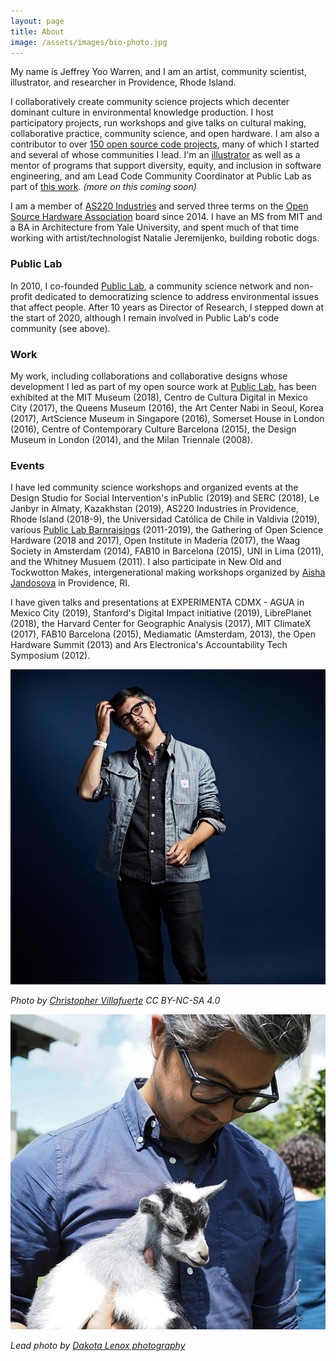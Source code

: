 ```yaml
---
layout: page
title: About
image: /assets/images/bio-photo.jpg
---
```


My name is Jeffrey Yoo Warren, and I am an artist, community scientist, illustrator, and researcher in Providence, Rhode Island.

I collaboratively create community science projects which decenter dominant culture in environmental knowledge production. I host participatory projects, run workshops and give talks on cultural making, collaborative practice, community science, and open hardware. I am also a contributor to over [150 open source code projects](https://github.com/jywarren/), many of which I started and several of whose communities I lead. I'm  an <a href="/inks/2019-01-01-illustration/">illustrator</a> as well as a mentor of programs that support diversity, equity, and inclusion in software engineering, and am Lead Code Community Coordinator at Public Lab as part of [this work](https://code.publiclab.org). _(more on this coming soon)_

I am a member of [AS220 Industries](https://industries.as220.org) and served three terms on the [Open Source Hardware Association](https://oshwa.org) board since 2014. I have an MS from MIT and a BA in Architecture from Yale University, and spent much of that time working with artist/technologist Natalie Jeremijenko, building robotic dogs.

### Public Lab

In 2010, I co-founded <a href="https://publiclab.org">Public Lab</a>, a community science network and non-profit dedicated to democratizing science to address environmental issues that affect people. After 10 years as Director of Research, I stepped down at the start of 2020, although I remain involved in Public Lab's code community (see above).

### Work

My work, including collaborations and collaborative designs whose development I led as part of my open source work at [Public Lab](https://publiclab.org), has been exhibited at the MIT Museum (2018), Centro de Cultura Digital in Mexico City (2017), the Queens Museum (2016), the Art Center Nabi in Seoul, Korea (2017), ArtScience Museum in Singapore (2016), Somerset House in London (2016), Centre of Contemporary Culture Barcelona (2015), the Design Museum in London (2014), and the Milan Triennale (2008).

### Events

I have led community science workshops and organized events at the Design Studio for Social Intervention's inPublic (2019) and SERC (2018), Le Janbyr in Almaty, Kazakhstan (2019), AS220 Industries in Providence, Rhode Island (2018-9), the Universidad Católica de Chile in Valdivia (2019), various [Public Lab Barnraisings](https://publiclab.org/barnraising) (2011-2019), the Gathering of Open Science Hardware (2018 and 2017), Open Institute in Maderia (2017), the Waag Society in Amsterdam (2014), FAB10 in Barcelona (2015), UNI in Lima (2011), and the Whitney Musuem (2011). I also participate in New Old and Tockwotton Makes, intergenerational making workshops organized by [Aisha Jandosova](http://towardsanidealplace.com) in Providence, RI.

<!-- MICROBREWS -->

I have given talks and presentations at EXPERIMENTA CDMX - AGUA in Mexico City (2019), Stanford's Digital Impact initiative (2019), LibrePlanet (2018), the Harvard Center for Geographic Analysis (2017), MIT ClimateX (2017), FAB10 Barcelona (2015), Mediamatic (Amsterdam, 2013), the Open Hardware Summit (2013) and Ars Electronica's Accountability Tech Symposium (2012). 

![Jeff pictured wearing a striped jacket on a dark blue background](/assets/images/bio-ohs.jpg)

_Photo by [Christopher Villafuerte](ChristopherVillafuerte.com) CC BY-NC-SA 4.0_

![Jeff pictured holding a baby goat with grey hair](/assets/images/jeff-goat.jpg)

_Lead photo by [Dakota Lenox photography](http://www.dakotalenoxphoto.com/)_
